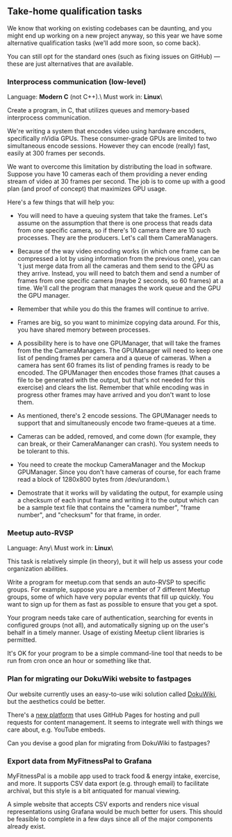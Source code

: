 
##  Take-home qualification tasks

We know that working on existing codebases can be daunting, and you might end up working on a new project anyway, so this year we have some alternative qualification tasks (we'll add more soon, so come back). 

You can still opt for the standard ones (such as fixing issues on GitHub) — these are just alternatives that are available.

### Interprocess communication (low-level)

Language: **Modern C** (not C++).\\
Must work in: **Linux**\\

Create a program, in C, that utilizes queues and memory-based interprocess communication.

We're writing a system that encodes video using hardware encoders, specifically nVidia GPUs.
These consumer-grade GPUs are limited to two simultaneous encode sessions. However they can encode (really) fast, easily at 300 frames per seconds.

We want to overcome this limitation by distributing the load in software.
Suppose you have 10 cameras each of them providing a never ending stream of video at 30 frames per second.
The job is to come up with a good plan (and proof of concept) that maximizes GPU usage.

Here's a few things that will help you:


*  You will need to have a queuing system that take the frames. Let's assume on the assumption that there is one process that reads data from one specific camera, so if there's 10 camera there are 10 such processes. They are the producers. Let's call them CameraManagers.

*  Because of the way video encoding works (in which one frame can be compressed a lot by using information from the previous one), you can 't just merge data from all the cameras and them send to the GPU as they arrive. Instead, you will need to batch them and send a number of frames from one specific camera (maybe 2 seconds, so 60 frames) at a time. We'll call the program that manages the work queue and the GPU the GPU manager.

*  Remember that while you do this the frames will continue to arrive.

*  Frames are big, so you want to minimize copying data around. For this, you have shared memory between processes.

*  A possibility here is to have one GPUManager, that will take the frames from the the CameraManagers. The GPUManager will need to keep one list of pending frames per camera and a queue of cameras. When a camera has sent 60 frames its list of pending frames is ready to be encoded. The GPUManager then encodes those frames (that causes a file to be generated with the output, but that's not needed for this exercise) and clears the list. Remember that while encoding was in progress other frames may have arrived and you don't want to lose them.

*  As mentioned, there's 2 encode sessions. The GPUManager needs to support that and simultaneously encode two frame-queues at a time.

*  Cameras can be added, removed, and come down (for example, they can break, or their CameraMananger can crash). You system needs to be tolerant to this.

*  You need to create the mockup CameraManager and the Mockup GPUManager. Since you don't have cameras of course, for each frame read a block of 1280x800 bytes from /dev/urandom.\\

*  Demostrate that it works will by validating the output, for example using a checksum of each input frame and writing it to the output which can be a sample text file that contains the "camera number", "frame number", and "checksum" for that frame, in order.

### Meetup auto-RVSP

Language: Any\\
Must work in: **Linux**\\

This task is relatively simple (in theory), but it will help us assess your code organization abilities.

Write a program for meetup.com that sends an auto-RVSP to specific groups. For example, suppose you are a member of 7 different Meetup groups, some of which have very popular events that fill up quickly. You want to sign up for them as fast as possible to ensure that you get a spot.

Your program needs take care of authentication, searching for events in configured groups (not all), and automatically signing up on the user's behalf in a timely manner. Usage of existing Meetup client libraries is permitted.

It's OK for your program to be a simple command-line tool that needs to be run from cron once an hour or something like that.

### Plan for migrating our DokuWiki website to fastpages

Our website currently uses an easy-to-use wiki solution called [DokuWiki](https://www.dokuwiki.org/dokuwiki), but the aesthetics could be better.

There's a [new platform](https://fastpages.fast.ai/) that uses GitHub Pages for hosting and pull requests for content management. It seems to integrate well with things we care about, e.g. YouTube embeds.

Can you devise a good plan for migrating from DokuWiki to fastpages?

### Export data from MyFitnessPal to Grafana

MyFitnessPal is a mobile app used to track food & energy intake, exercise, and more. It supports CSV data export (e.g. through email) to facilitate archival, but this style is a bit antiquated for manual viewing.

A simple website that accepts CSV exports and renders nice visual representations using Grafana would be much better for users. This should be feasible to complete in a few days since all of the major components already exist.
